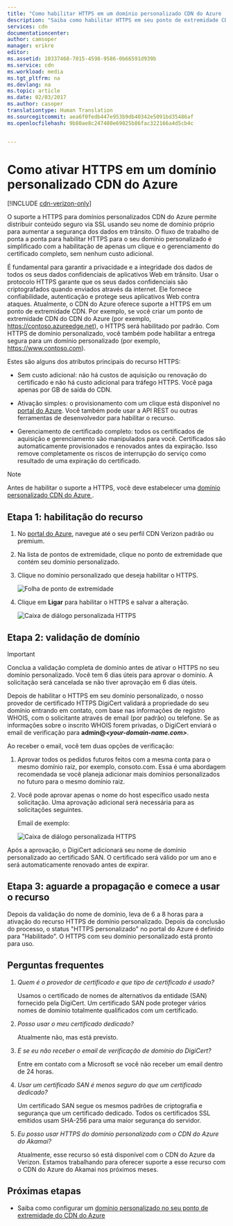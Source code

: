 ```yaml
---
title: "Como habilitar HTTPS em um domínio personalizado CDN do Azure | Microsoft Docs"
description: "Saiba como habilitar HTTPS em seu ponto de extremidade CDN do Azure com um domínio personalizado."
services: cdn
documentationcenter: 
author: camsoper
manager: erikre
editor: 
ms.assetid: 10337468-7015-4598-9586-0b66591d939b
ms.service: cdn
ms.workload: media
ms.tgt_pltfrm: na
ms.devlang: na
ms.topic: article
ms.date: 02/03/2017
ms.author: casoper
translationtype: Human Translation
ms.sourcegitcommit: aea6f0fedb447e953b9db40342e5091bd35486af
ms.openlocfilehash: 9b80ae8c247480e69025b86fac322166a4d5cb4c


---
```

# <a name="enable-https-on-an-azure-cdn-custom-domain"></a>Como ativar HTTPS em um domínio personalizado CDN do Azure

[!INCLUDE [cdn-verizon-only](../../includes/cdn-verizon-only.md)]

O suporte a HTTPS para domínios personalizados CDN do Azure permite distribuir conteúdo seguro via SSL usando seu nome de domínio próprio para aumentar a segurança dos dados em trânsito. O fluxo de trabalho de ponta a ponta para habilitar HTTPS para o seu domínio personalizado é simplificado com a habilitação de apenas um clique e o gerenciamento do certificado completo, sem nenhum custo adicional.

É fundamental para garantir a privacidade e a integridade dos dados de todos os seus dados confidenciais de aplicativos Web em trânsito. Usar o protocolo HTTPS garante que os seus dados confidenciais são criptografados quando enviados através da internet. Ele fornece confiabilidade, autenticação e protege seus aplicativos Web contra ataques. Atualmente, o CDN do Azure oferece suporte a HTTPS em um ponto de extremidade CDN. Por exemplo, se você criar um ponto de extremidade CDN do CDN do Azure (por exemplo, https://contoso.azureedge.net), o HTTPS será habilitado por padrão. Com HTTPS de domínio personalizado, você também pode habilitar a entrega segura para um domínio personalizado (por exemplo, https://www.contoso.com). 

Estes são alguns dos atributos principais do recurso HTTPS:

- Sem custo adicional: não há custos de aquisição ou renovação do certificado e não há custo adicional para tráfego HTTPS. Você paga apenas por GB de saída do CDN.

- Ativação simples: o provisionamento com um clique está disponível no [portal do Azure](https://portal.azure.com). Você também pode usar a API REST ou outras ferramentas de desenvolvedor para habilitar o recurso.

- Gerenciamento de certificado completo: todos os certificados de aquisição e gerenciamento são manipulados para você. Certificados são automaticamente provisionados e renovados antes da expiração. Isso remove completamente os riscos de interrupção do serviço como resultado de uma expiração do certificado.

>[!NOTE] 
>Antes de habilitar o suporte a HTTPS, você deve estabelecer uma [domínio personalizado CDN do Azure ](./cdn-map-content-to-custom-domain.md).

## <a name="step-1-enabling-the-feature"></a>Etapa 1: habilitação do recurso 

1. No [portal do Azure](https://portal.azure.com), navegue até o seu perfil CDN Verizon padrão ou premium.

2. Na lista de pontos de extremidade, clique no ponto de extremidade que contém seu domínio personalizado.

3. Clique no domínio personalizado que deseja habilitar o HTTPS.

    ![Folha de ponto de extremidade](./media/cdn-custom-ssl/cdn-custom-domain.png)

4. Clique em **Ligar** para habilitar o HTTPS e salvar a alteração.

    ![Caixa de diálogo personalizada HTTPS](./media/cdn-custom-ssl/cdn-enable-custom-ssl.png)


## <a name="step-2-domain-validation"></a>Etapa 2: validação de domínio

>[!IMPORTANT] 
>Conclua a validação completa de domínio antes de ativar o HTTPS no seu domínio personalizado. Você tem 6 dias úteis para aprovar o domínio. A solicitação será cancelada se não tiver aprovação em 6 dias úteis.  

Depois de habilitar o HTTPS em seu domínio personalizado, o nosso provedor de certificado HTTPS DigiCert validará a propriedade do seu domínio entrando em contato, com base nas informações de registro WHOIS, com o solicitante através de email (por padrão) ou telefone. Se as informações sobre o inscrito WHOIS forem privadas, o DigiCert enviará o email de verificação para **admin@*<your-domain-name.com>***.

Ao receber o email, você tem duas opções de verificação:

1. Aprovar todos os pedidos futuros feitos com a mesma conta para o mesmo domínio raiz, por exemplo, consoto.com. Essa é uma abordagem recomendada se você planeja adicionar mais domínios personalizados no futuro para o mesmo domínio raiz.
 
2. Você pode aprovar apenas o nome do host específico usado nesta solicitação. Uma aprovação adicional será necessária para as solicitações seguintes.

    Email de exemplo:
    
    ![Caixa de diálogo personalizada HTTPS](./media/cdn-custom-ssl/domain-validation-email-example.png)

Após a aprovação, o DigiCert adicionará seu nome de domínio personalizado ao certificado SAN. O certificado será válido por um ano e será automaticamente renovado antes de expirar.

## <a name="step-3-wait-for-the-propagation-then-start-using-your-feature"></a>Etapa 3: aguarde a propagação e comece a usar o recurso

Depois da validação do nome de domínio, leva de 6 a 8 horas para a ativação do recurso HTTPS de domínio personalizado. Depois da conclusão do processo, o status "HTTPS personalizado" no portal do Azure é definido para "Habilitado". O HTTPS com seu domínio personalizado está pronto para uso.

## <a name="frequently-asked-questions"></a>Perguntas frequentes

1. *Quem é o provedor de certificado e que tipo de certificado é usado?*

    Usamos o certificado de nomes de alternativos da entidade (SAN) fornecido pela DigiCert. Um certificado SAN pode proteger vários nomes de domínio totalmente qualificados com um certificado.

2. *Posso usar o meu certificado dedicado?*
    
    Atualmente não, mas está previsto.

3. *E se eu não receber o email de verificação de domínio do DigiCert?*

    Entre em contato com a Microsoft se você não receber um email dentro de 24 horas.

4. *Usar um certificado SAN é menos seguro do que um certificado dedicado?*
    
    Um certificado SAN segue os mesmos padrões de criptografia e segurança que um certificado dedicado. Todos os certificados SSL emitidos usam SHA-256 para uma maior segurança do servidor.

5. *Eu posso usar HTTPS do domínio personalizado com o CDN do Azure do Akamai?*

    Atualmente, esse recurso só está disponível com o CDN do Azure da Verizon. Estamos trabalhando para oferecer suporte a esse recurso com o CDN do Azure do Akamai nos próximos meses.


## <a name="next-steps"></a>Próximas etapas

- Saiba como configurar um [domínio personalizado no seu ponto de extremidade do CDN do Azure](./cdn-map-content-to-custom-domain.md)





<!--HONumber=Feb17_HO1-->


